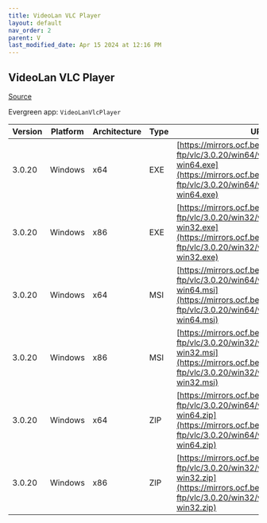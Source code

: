 ```yaml
---
title: VideoLan VLC Player 
layout: default
nav_order: 2
parent: V
last_modified_date: Apr 15 2024 at 12:16 PM
---
```


## VideoLan VLC Player 

[Source](https://www.videolan.org/vlc/)

Evergreen app: `VideoLanVlcPlayer`

| Version | Platform | Architecture | Type | URI                                                                                                                                                                        |
| ------- | -------- | ------------ | ---- | -------------------------------------------------------------------------------------------------------------------------------------------------------------------------- |
| 3.0.20  | Windows  | x64          | EXE  | [https://mirrors.ocf.berkeley.edu/videolan-ftp/vlc/3.0.20/win64/vlc-3.0.20-win64.exe](https://mirrors.ocf.berkeley.edu/videolan-ftp/vlc/3.0.20/win64/vlc-3.0.20-win64.exe) |
| 3.0.20  | Windows  | x86          | EXE  | [https://mirrors.ocf.berkeley.edu/videolan-ftp/vlc/3.0.20/win32/vlc-3.0.20-win32.exe](https://mirrors.ocf.berkeley.edu/videolan-ftp/vlc/3.0.20/win32/vlc-3.0.20-win32.exe) |
| 3.0.20  | Windows  | x64          | MSI  | [https://mirrors.ocf.berkeley.edu/videolan-ftp/vlc/3.0.20/win64/vlc-3.0.20-win64.msi](https://mirrors.ocf.berkeley.edu/videolan-ftp/vlc/3.0.20/win64/vlc-3.0.20-win64.msi) |
| 3.0.20  | Windows  | x86          | MSI  | [https://mirrors.ocf.berkeley.edu/videolan-ftp/vlc/3.0.20/win32/vlc-3.0.20-win32.msi](https://mirrors.ocf.berkeley.edu/videolan-ftp/vlc/3.0.20/win32/vlc-3.0.20-win32.msi) |
| 3.0.20  | Windows  | x64          | ZIP  | [https://mirrors.ocf.berkeley.edu/videolan-ftp/vlc/3.0.20/win64/vlc-3.0.20-win64.zip](https://mirrors.ocf.berkeley.edu/videolan-ftp/vlc/3.0.20/win64/vlc-3.0.20-win64.zip) |
| 3.0.20  | Windows  | x86          | ZIP  | [https://mirrors.ocf.berkeley.edu/videolan-ftp/vlc/3.0.20/win32/vlc-3.0.20-win32.zip](https://mirrors.ocf.berkeley.edu/videolan-ftp/vlc/3.0.20/win32/vlc-3.0.20-win32.zip) |
